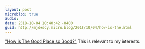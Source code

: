 ```yaml
---
layout: post
microblog: true
audio: 
date: 2018-10-04 10:40:42 -0400
guid: http://mjdescy.micro.blog/2018/10/04/how-is-the.html
---
```

["How is The Good Place so Good?"](https://www.nytimes.com/interactive/2018/10/04/magazine/good-place-michael-schur-philosophy.html) This is relevant to my interests.

